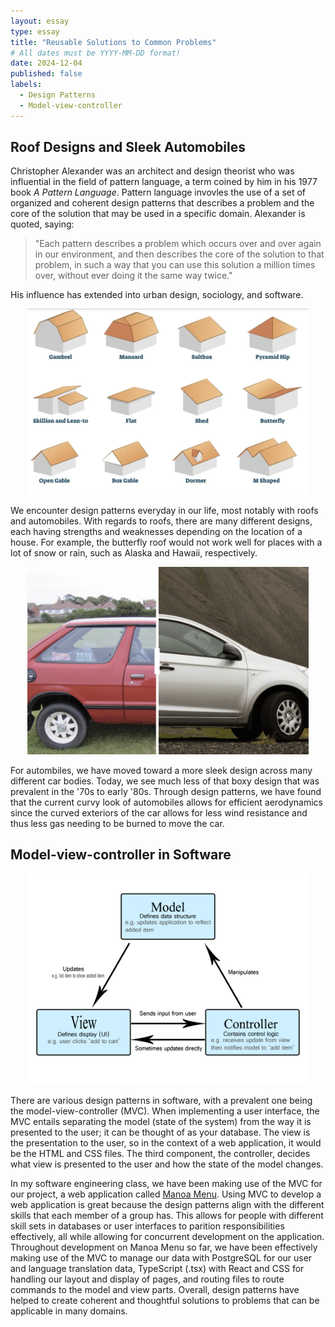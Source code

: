 ```yaml
---
layout: essay
type: essay
title: "Reusable Solutions to Common Problems"
# All dates must be YYYY-MM-DD format!
date: 2024-12-04
published: false
labels:
  - Design Patterns
  - Model-view-controller
---
```


## Roof Designs and Sleek Automobiles

Christopher Alexander was an architect and design theorist who was influential in the field of pattern language, a term coined by him in his 1977 book *A Pattern Language*. Pattern language invovles the use of a set of organized and coherent design patterns that describes a problem and the core of the solution that may be used in a specific domain. Alexander is quoted, saying:

>"Each pattern describes a problem which occurs over and over again in our environment, and then describes the core of the solution to that problem, in such a way that you can use this solution a million times over, without ever doing it the same way twice."

His influence has extended into urban design, sociology, and software.

<div align="center">
  <img width="450px" src="../img/design-patterns/roof-designs.png" class="rounded pe-4" alt="Roof designs">
</div>

We encounter design patterns everyday in our life, most notably with roofs and automobiles. With regards to roofs, there are many different designs, each having strengths and weaknesses depending on the location of a house. For example, the butterfly roof would not work well for places with a lot of snow or rain, such as Alaska and Hawaii, respectively.

<div align="center">
  <img width="450px" src="../img/design-patterns/car-designs.png" class="rounded pe-4" alt="Old and new car body design">
</div>

For autombiles, we have moved toward a more sleek design across many different car bodies. Today, we see much less of that boxy design that was prevalent in the '70s to early '80s. Through design patterns, we have found that the current curvy look of automobiles allows for efficient aerodynamics since the curved exteriors of the car allows for less wind resistance and thus less gas needing to be burned to move the car.

## Model-view-controller in Software

<div align="center">
  <img width="450px" src="../img/design-patterns/mvc.png" class="rounded pe-4" alt="Model-view-controller">
</div>

There are various design patterns in software, with a prevalent one being the model-view-controller (MVC). When implementing a user interface, the MVC entails separating the model (state of the system) from the way it is presented to the user; it can be thought of as your database. The view is the presentation to the user, so in the context of a web application, it would be the HTML and CSS files. The third component, the controller, decides what view is presented to the user and how the state of the model changes.

In my software engineering class, we have been making use of the MVC for our project, a web application called [Manoa Menu](https://github.com/manoa-menu/manoa-menu). Using MVC to develop a web application is great because the design patterns align with the different skills that each member of a group has. This allows for people with different skill sets in databases or user interfaces to parition responsibilities effectively, all while allowing for concurrent development on the application. Throughout development on Manoa Menu so far, we have been effectively making use of the MVC to manage our data with PostgreSQL for our user and language translation data, TypeScript (.tsx) with React and CSS for handling our layout and display of pages, and routing files to route commands to the model and view parts. Overall, design patterns have helped to create coherent and thoughtful solutions to problems that can be applicable in many domains.
